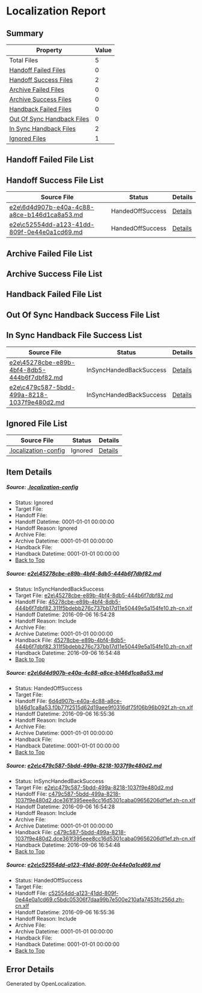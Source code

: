 # <a name='report-top'></a> Localization Report

## Summary
 Property | Value 
 -------- | ----- 
 Total Files | 5
[ Handoff Failed Files ](#handoff-failed-list)| 0
[ Handoff Success Files ](#handoff-success-list)| 2
[ Archive Failed Files ](#archive-failed-list)| 0
[ Archive Success Files ](#archive-success-list)| 0
[ Handback Failed Files ](#handback-failed-list)| 0
[ Out Of Sync Handback Files ](#outofsync-handback-success-list)| 0
[ In Sync Handback Files ](#insync-handback-success-list)| 2
[ Ignored Files ](#ignored-list)| 1

## <a name='handoff-failed-list'></a> Handoff Failed File List

## <a name='handoff-success-list'></a> Handoff Success File List
 Source File | Status | Details 
 ----------- | ------ | ------- 
 [e2e\6d4d907b-e40a-4c88-a8ce-b146d1ca8a53.md](https://github.com/OpenLocalizationTestOrg/ol-test0/blob/6b3603e82239ac12c85bdadfaa7adc8915d020d4/e2e/6d4d907b-e40a-4c88-a8ce-b146d1ca8a53.md) | HandedOffSuccess | [Details](#09726b210cdd671638d530658c3adb654ed89b242)
 [e2e\c52554dd-a123-41dd-809f-0e44e0a1cd69.md](https://github.com/OpenLocalizationTestOrg/ol-test0/blob/6b3603e82239ac12c85bdadfaa7adc8915d020d4/e2e/c52554dd-a123-41dd-809f-0e44e0a1cd69.md) | HandedOffSuccess | [Details](#2950c568417c89219f6c0668c9f57ac290b692b24)

## <a name='archive-failed-list'></a> Archive Failed File List

## <a name='archive-success-list'></a> Archive Success File List

## <a name='handback-failed-list'></a> Handback Failed File List

## <a name='outofsync-handback-success-list'></a> Out Of Sync Handback Success File List

## <a name='insync-handback-success-list'></a> In Sync Handback File Success List
 Source File | Status | Details 
 ----------- | ------ | ------- 
 [e2e\45278cbe-e89b-4bf4-8db5-444b6f7dbf82.md](https://github.com/OpenLocalizationTestOrg/ol-test0/blob/4fcbc675171f7e4bac706b9ae590f5e025145601/e2e/45278cbe-e89b-4bf4-8db5-444b6f7dbf82.md) | InSyncHandedBackSuccess | [Details](#a54ea5b73a1fa93e1a91ff6454876fc41687bfed1)
 [e2e\c479c587-5bdd-499a-8218-1037f9e480d2.md](https://github.com/OpenLocalizationTestOrg/ol-test0/blob/4fcbc675171f7e4bac706b9ae590f5e025145601/e2e/c479c587-5bdd-499a-8218-1037f9e480d2.md) | InSyncHandedBackSuccess | [Details](#747bbda8da3ca41468264b44dfa3bd2dd235ab993)

## <a name='ignored-list'></a> Ignored File List
 Source File | Status | Details 
 ----------- | ------ | ------- 
 [.localization-config](https://github.com/OpenLocalizationTestOrg/ol-test0/blob/6b3603e82239ac12c85bdadfaa7adc8915d020d4/.localization-config) | Ignored | [Details](#3d4f252ac210baf56311d7e97dcc2db10974dbd20)

## Item Details
##### <a name='3d4f252ac210baf56311d7e97dcc2db10974dbd20'></a> Source: [.localization-config](https://github.com/OpenLocalizationTestOrg/ol-test0/blob/6b3603e82239ac12c85bdadfaa7adc8915d020d4/.localization-config)
* Status: Ignored
* Target File: 
* Handoff File: 
* Handoff Datetime: 0001-01-01 00:00:00
* Handoff Reason: Ignored
* Archive File: 
* Archive Datetime: 0001-01-01 00:00:00
* Handback File: 
* Handback Datetime: 0001-01-01 00:00:00
* [Back to Top](#report-top)

##### <a name='a54ea5b73a1fa93e1a91ff6454876fc41687bfed1'></a> Source: [e2e\45278cbe-e89b-4bf4-8db5-444b6f7dbf82.md](https://github.com/OpenLocalizationTestOrg/ol-test0/blob/4fcbc675171f7e4bac706b9ae590f5e025145601/e2e/45278cbe-e89b-4bf4-8db5-444b6f7dbf82.md)
* Status: InSyncHandedBackSuccess
* Target File: [e2e\45278cbe-e89b-4bf4-8db5-444b6f7dbf82.md](https://github.com/OpenLocalizationTestOrg/ol-test0-zhcn/blob/0a72d3b799f1ab0a9970fcbf98d92d8fa935d263/e2e/45278cbe-e89b-4bf4-8db5-444b6f7dbf82.md)
* Handoff File: [45278cbe-e89b-4bf4-8db5-444b6f7dbf82.311f5bdebb276c737bb17d11e50449e5a154fe10.zh-cn.xlf](https://github.com/OpenLocalizationTestOrg/ol-test0-handoff/blob/4c0768063cec67d8967d75b3a50bffddded24b9f/ol-handoff/OpenLocalizationTestOrg/ol-test0-zhcn/ci/high/45278cbe-e89b-4bf4-8db5-444b6f7dbf82.311f5bdebb276c737bb17d11e50449e5a154fe10.zh-cn.xlf)
* Handoff Datetime: 2016-09-06 16:54:28
* Handoff Reason: Include
* Archive File: 
* Archive Datetime: 0001-01-01 00:00:00
* Handback File: [45278cbe-e89b-4bf4-8db5-444b6f7dbf82.311f5bdebb276c737bb17d11e50449e5a154fe10.zh-cn.xlf](https://github.com/OpenLocalizationTestOrg/ol-test0-handback/blob/23331c0aeec662f4098327a06d9ad6664aa32aac/ol-handback/OpenLocalizationTestOrg/ol-test0-zhcn/ci/high/45278cbe-e89b-4bf4-8db5-444b6f7dbf82.311f5bdebb276c737bb17d11e50449e5a154fe10.zh-cn.xlf)
* Handback Datetime: 2016-09-06 16:54:48
* [Back to Top](#report-top)

##### <a name='09726b210cdd671638d530658c3adb654ed89b242'></a> Source: [e2e\6d4d907b-e40a-4c88-a8ce-b146d1ca8a53.md](https://github.com/OpenLocalizationTestOrg/ol-test0/blob/6b3603e82239ac12c85bdadfaa7adc8915d020d4/e2e/6d4d907b-e40a-4c88-a8ce-b146d1ca8a53.md)
* Status: HandedOffSuccess
* Target File: 
* Handoff File: [6d4d907b-e40a-4c88-a8ce-b146d1ca8a53.f0b77f2515d62d19aee9f0316df75f06b96b092f.zh-cn.xlf](https://github.com/OpenLocalizationTestOrg/ol-test0-handoff/blob/6c19d5a09907c8bdee2d75d17a95a3bcfcbfe7f5/ol-handoff/OpenLocalizationTestOrg/ol-test0-zhcn/ci/ht/6d4d907b-e40a-4c88-a8ce-b146d1ca8a53.f0b77f2515d62d19aee9f0316df75f06b96b092f.zh-cn.xlf)
* Handoff Datetime: 2016-09-06 16:55:36
* Handoff Reason: Include
* Archive File: 
* Archive Datetime: 0001-01-01 00:00:00
* Handback File: 
* Handback Datetime: 0001-01-01 00:00:00
* [Back to Top](#report-top)

##### <a name='747bbda8da3ca41468264b44dfa3bd2dd235ab993'></a> Source: [e2e\c479c587-5bdd-499a-8218-1037f9e480d2.md](https://github.com/OpenLocalizationTestOrg/ol-test0/blob/4fcbc675171f7e4bac706b9ae590f5e025145601/e2e/c479c587-5bdd-499a-8218-1037f9e480d2.md)
* Status: InSyncHandedBackSuccess
* Target File: [e2e\c479c587-5bdd-499a-8218-1037f9e480d2.md](https://github.com/OpenLocalizationTestOrg/ol-test0-zhcn/blob/0a72d3b799f1ab0a9970fcbf98d92d8fa935d263/e2e/c479c587-5bdd-499a-8218-1037f9e480d2.md)
* Handoff File: [c479c587-5bdd-499a-8218-1037f9e480d2.dce361f395eee8cc16d5301caba09656206df1ef.zh-cn.xlf](https://github.com/OpenLocalizationTestOrg/ol-test0-handoff/blob/4c0768063cec67d8967d75b3a50bffddded24b9f/ol-handoff/OpenLocalizationTestOrg/ol-test0-zhcn/ci/high/c479c587-5bdd-499a-8218-1037f9e480d2.dce361f395eee8cc16d5301caba09656206df1ef.zh-cn.xlf)
* Handoff Datetime: 2016-09-06 16:54:28
* Handoff Reason: Include
* Archive File: 
* Archive Datetime: 0001-01-01 00:00:00
* Handback File: [c479c587-5bdd-499a-8218-1037f9e480d2.dce361f395eee8cc16d5301caba09656206df1ef.zh-cn.xlf](https://github.com/OpenLocalizationTestOrg/ol-test0-handback/blob/23331c0aeec662f4098327a06d9ad6664aa32aac/ol-handback/OpenLocalizationTestOrg/ol-test0-zhcn/ci/high/c479c587-5bdd-499a-8218-1037f9e480d2.dce361f395eee8cc16d5301caba09656206df1ef.zh-cn.xlf)
* Handback Datetime: 2016-09-06 16:54:48
* [Back to Top](#report-top)

##### <a name='2950c568417c89219f6c0668c9f57ac290b692b24'></a> Source: [e2e\c52554dd-a123-41dd-809f-0e44e0a1cd69.md](https://github.com/OpenLocalizationTestOrg/ol-test0/blob/6b3603e82239ac12c85bdadfaa7adc8915d020d4/e2e/c52554dd-a123-41dd-809f-0e44e0a1cd69.md)
* Status: HandedOffSuccess
* Target File: 
* Handoff File: [c52554dd-a123-41dd-809f-0e44e0a1cd69.c5bdc05306f7daa99b7e500e210afa7453fc256d.zh-cn.xlf](https://github.com/OpenLocalizationTestOrg/ol-test0-handoff/blob/6c19d5a09907c8bdee2d75d17a95a3bcfcbfe7f5/ol-handoff/OpenLocalizationTestOrg/ol-test0-zhcn/ci/ht/c52554dd-a123-41dd-809f-0e44e0a1cd69.c5bdc05306f7daa99b7e500e210afa7453fc256d.zh-cn.xlf)
* Handoff Datetime: 2016-09-06 16:55:36
* Handoff Reason: Include
* Archive File: 
* Archive Datetime: 0001-01-01 00:00:00
* Handback File: 
* Handback Datetime: 0001-01-01 00:00:00
* [Back to Top](#report-top)


## Error Details

Generated by OpenLocalization.
